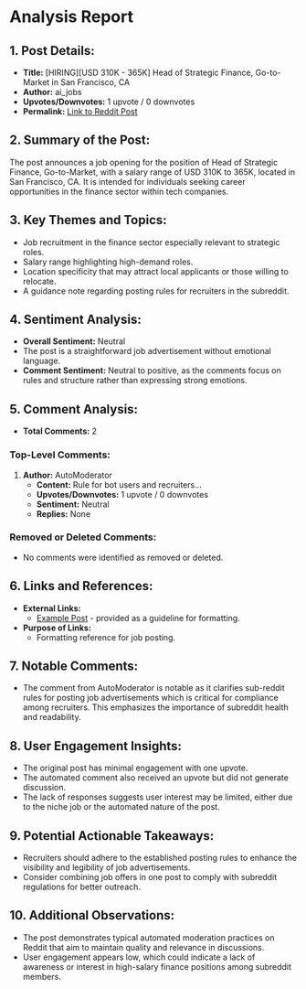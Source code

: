 # Analysis Report

## 1. Post Details:
- **Title:** [HIRING][USD 310K - 365K] Head of Strategic Finance, Go-to-Market in San Francisco, CA
- **Author:** ai_jobs
- **Upvotes/Downvotes:** 1 upvote / 0 downvotes
- **Permalink:** [Link to Reddit Post](https://www.reddit.com/r/MachineLearningJobs/comments/1h8rl8u/hiringusd_310k_365k_head_of_strategic_finance/)

## 2. Summary of the Post:
The post announces a job opening for the position of Head of Strategic Finance, Go-to-Market, with a salary range of USD 310K to 365K, located in San Francisco, CA. It is intended for individuals seeking career opportunities in the finance sector within tech companies.

## 3. Key Themes and Topics:
- Job recruitment in the finance sector especially relevant to strategic roles.
- Salary range highlighting high-demand roles.
- Location specificity that may attract local applicants or those willing to relocate.
- A guidance note regarding posting rules for recruiters in the subreddit.

## 4. Sentiment Analysis:
- **Overall Sentiment:** Neutral
- The post is a straightforward job advertisement without emotional language.
- **Comment Sentiment:** Neutral to positive, as the comments focus on rules and structure rather than expressing strong emotions.

## 5. Comment Analysis:
- **Total Comments:** 2

### Top-Level Comments:
1. **Author:** AutoModerator
   - **Content:** Rule for bot users and recruiters... 
   - **Upvotes/Downvotes:** 1 upvote / 0 downvotes
   - **Sentiment:** Neutral
   - **Replies:** None

### Removed or Deleted Comments:
- No comments were identified as removed or deleted.

## 6. Links and References:
- **External Links:** 
  - [Example Post](https://www.reddit.com/r/BigDataJobs/comments/phaolk/19_new_data_science_data_engineering_and_machine/) - provided as a guideline for formatting.
- **Purpose of Links:** 
  - Formatting reference for job posting.

## 7. Notable Comments:
- The comment from AutoModerator is notable as it clarifies sub-reddit rules for posting job advertisements which is critical for compliance among recruiters. This emphasizes the importance of subreddit health and readability.

## 8. User Engagement Insights:
- The original post has minimal engagement with one upvote. 
- The automated comment also received an upvote but did not generate discussion. 
- The lack of responses suggests user interest may be limited, either due to the niche job or the automated nature of the post.

## 9. Potential Actionable Takeaways:
- Recruiters should adhere to the established posting rules to enhance the visibility and legibility of job advertisements.
- Consider combining job offers in one post to comply with subreddit regulations for better outreach.

## 10. Additional Observations:
- The post demonstrates typical automated moderation practices on Reddit that aim to maintain quality and relevance in discussions.
- User engagement appears low, which could indicate a lack of awareness or interest in high-salary finance positions among subreddit members.